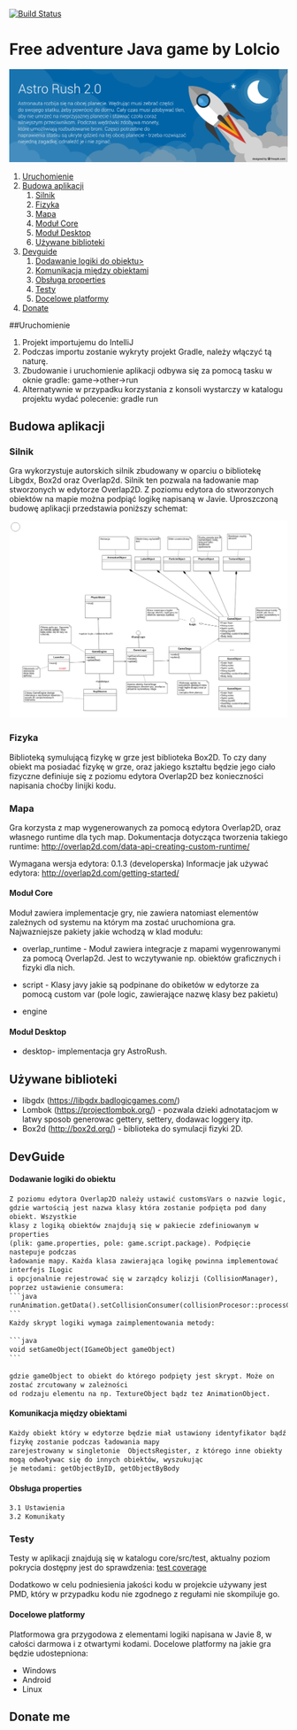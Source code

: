 [![Build Status](https://travis-ci.org/travis-ci/travis-web.svg?branch=master)](https://travis-ci.org/travis-ci/travis-web)

# Free adventure Java game by Lolcio
![banner](https://raw.githubusercontent.com/klolo/AstroRush/master/core/src/main/resources/assets/banner.png "")

1. [Uruchomienie](#run)
2. [Budowa aplikacji](#build)
    1. [Silnik](#engine) 
    2. [Fizyka](#physics)
    3. [Mapa](#map)
    4. [Moduł Core](#core)
    5. [Moduł Desktop](#desktop)
    6. [Używane biblioteki](#library)
3. [Devguide](#devguide)
    1. [Dodawanie logiki do obiektu>](#addLogic)
    2. [Komunikacja między obiektami ](#communicationBeetwenObjects)
    3. [Obsługa properties](#properties)
    4. [Testy](#test)
    5. [Docelowe platformy](#platforms)
4. [Donate](#donate)

##Uruchomienie <a name="run">
1. Projekt importujemu do IntelliJ
2. Podczas importu zostanie wykryty projekt Gradle, należy włączyć tą naturę.
3. Zbudowanie i uruchomienie aplikacji odbywa się za pomocą tasku w oknie gradle: game->other->run
4. Alternatywnie w przypadku korzystania z konsoli wystarczy w katalogu projektu wydać polecenie: gradle run

## Budowa aplikacji   <a name="build">

### Silnik <a name="engine">
Gra wykorzystuje autorskich silnik zbudowany w oparciu o bibliotekę Libgdx, Box2d oraz Overlap2d.
Silnik ten pozwala na ładowanie map stworzonych w edytorze Overlap2D. Z poziomu edytora do stworzonych
obiektów na mapie można podpiąć logikę napisaną w Javie. Uproszczoną budowę aplikacji przedstawia 
poniższy schemat:

![silnik gry](https://raw.githubusercontent.com/klolo/AstroRush/master/doc/gameStrusture.png "")

### Fizyka <a name="physics">
Biblioteką symulującą fizykę w grze jest biblioteka Box2D. To czy dany obiekt ma posiadać fizykę w grze,
oraz jakiego kształtu będzie jego ciało fizyczne definiuje się z poziomu edytora Overlap2D bez konieczności napisania
choćby linijki kodu.

### Mapa  <a name="map">
Gra korzysta z map wygenerowanych za pomocą edytora Overlap2D,
oraz własnego runtime dla tych map. Dokumentacja dotycząca tworzenia takiego
runtime: http://overlap2d.com/data-api-creating-custom-runtime/

Wymagana wersja edytora: 0.1.3 (developerska)
Informacje jak używać edytora: http://overlap2d.com/getting-started/

#### Moduł Core <a name="core">
Moduł zawiera implementacje gry, nie zawiera natomiast elementów zależnych od systemu na którym ma zostać uruchomiona gra.
Najwazniejsze pakiety jakie wchodzą w klad modułu:

- overlap_runtime - Moduł zawiera integracje z mapami wygenrowanymi za pomocą Overlap2d. Jest to wczytywanie np. obiektów graficznych
i fizyki dla nich.

- script - Klasy javy jakie są podpinane do obiketów w edytorze za pomocą custom var (pole logic, zawierające nazwę klasy bez pakietu)

- engine

#### Moduł Desktop <a name="desktop">
- desktop- implementacja gry AstroRush.

## Używane biblioteki <a name="library">
- libgdx (https://libgdx.badlogicgames.com/)
- Lombok (https://projectlombok.org/) - pozwala dzieki adnotatacjom w latwy sposob generowac gettery, settery, dodawac loggery itp.
- Box2d (http://box2d.org/) - biblioteka do symulacji fizyki 2D.

## DevGuide <a name="devguide">

#### Dodawanie logiki do obiektu <a name="addLogic">
    Z poziomu edytora Overlap2D należy ustawić customsVars o nazwie logic,
    gdzie wartością jest nazwa klasy która zostanie podpięta pod dany obiekt. Wszystkie
    klasy z logiką obiektów znajdują się w pakiecie zdefiniowanym w properties
    (plik: game.properties, pole: game.script.package). Podpięcie nastepuje podczas
    ładowanie mapy. Każda klasa zawierająca logikę powinna implementować interfejs ILogic
    i opcjonalnie rejestrować się w zarządcy kolizji (CollisionManager), poprzez ustawienie consumera:
    ```java
    runAnimation.getData().setCollisionConsumer(collisionProcesor::processCollision);
    ```
    Każdy skrypt logiki wymaga zaimplementowania metody:

    ```java
    void setGameObject(IGameObject gameObject)
    ```

    gdzie gameObject to obiekt do którego podpięty jest skrypt. Może on zostać zrcutowany w zależności
    od rodzaju elementu na np. TextureObject bądz tez AnimationObject.

#### Komunikacja między obiektami <a name="communicationBeetwenObjects">
    Każdy obiekt który w edytorze będzie miał ustawiony identyfikator bądź fizykę zostanie podczas ładowania mapy
    zarejestrowany w singletonie  ObjectsRegister, z którego inne obiekty mogą odwoływac się do innych obiektów, wyszukując
    je metodami: getObjectByID, getObjectByBody
    
#### Obsługa properties <a name="properties">
    3.1 Ustawienia
    3.2 Komunikaty
    
### Testy <a name="test">
Testy w aplikacji znajdują się w katalogu core/src/test, aktualny poziom pokrycia dostępny jest do sprawdzenia:
    [test coverage](https://codecov.io/gh/klolo/AstroRush/)

Dodatkowo w celu podniesienia jakości kodu w projekcie używany jest PMD, który w przypadku kodu
nie zgodnego z regułami nie skompiluje go.

#### Docelowe platformy <a name="platforms">
Platformowa gra przygodowa z elementami logiki napisana w Javie 8, w całości darmowa i z otwartymi kodami. Docelowe
platformy na jakie gra będzie udostepniona:
- Windows
- Android
- Linux

## Donate me <a name="donate">